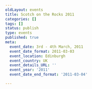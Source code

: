```yaml
---
oldLayout: events
title: Scotch on the Rocks 2011
categories: []
tags: []
status: publish
type: events
published: true
meta:
  event_date: 3rd - 4th March, 2011
  event_date_format: 2011-03-03
  event_location: Edinburgh
  event_country: UK
  event_details_URL: ''
  event_year: '2011'
  event_date_end_format: '2011-03-04'

---
```

